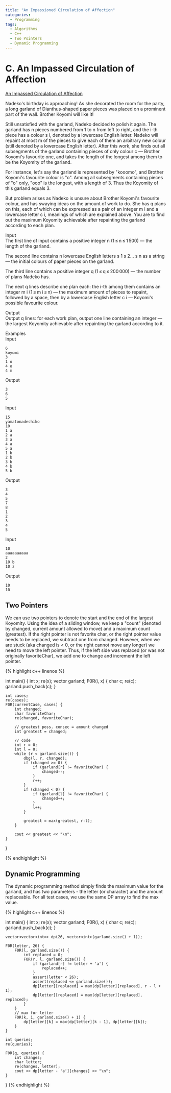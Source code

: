 ```yaml
---
title: "An Impassioned Circulation of Affection"
categories:
  - Programming
tags:
  - Algorithms
  - C++
  - Two Pointers
  - Dynamic Programming
---
```


# C. An Impassed Circulation of Affection

[An Impassed Circulation of Affection](https://codeforces.com/contest/814/problem/C)

Nadeko's birthday is approaching! As she decorated the room for the party, a long garland of Dianthus-shaped paper pieces was placed on a prominent part of the wall. Brother Koyomi will like it!  

Still unsatisfied with the garland, Nadeko decided to polish it again. The garland has n pieces numbered from 1 to n from left to right, and the i-th piece has a colour s i, denoted by a lowercase English letter. Nadeko will repaint at most m of the pieces to give each of them an arbitrary new colour (still denoted by a lowercase English letter). After this work, she finds out all subsegments of the garland containing pieces of only colour c — Brother Koyomi's favourite one, and takes the length of the longest among them to be the Koyomity of the garland.  

For instance, let's say the garland is represented by "kooomo", and Brother Koyomi's favourite colour is "o". Among all subsegments containing pieces of "o" only, "ooo" is the longest, with a length of 3. Thus the Koyomity of this garland equals 3.  

But problem arises as Nadeko is unsure about Brother Koyomi's favourite colour, and has swaying ideas on the amount of work to do. She has q plans on this, each of which can be expressed as a pair of an integer m i and a lowercase letter c i, meanings of which are explained above. You are to find out the maximum Koyomity achievable after repainting the garland according to each plan.  

Input  
The first line of input contains a positive integer n (1 ≤ n ≤ 1 500) — the length of the garland.  

The second line contains n lowercase English letters s 1 s 2... s n as a string — the initial colours of paper pieces on the garland.  

The third line contains a positive integer q (1 ≤ q ≤ 200 000) — the number of plans Nadeko has.  

The next q lines describe one plan each: the i-th among them contains an integer m i (1 ≤ m i ≤ n) — the maximum amount of pieces to repaint, followed by a space, then by a lowercase English letter c i — Koyomi's possible favourite colour.  

Output  
Output q lines: for each work plan, output one line containing an integer — the largest Koyomity achievable after repainting the garland according to it.  

Examples  
Input  
```
6
koyomi
3
1 o
4 o
4 m
```
Output  
```
3
6
5
```
Input  
```
15
yamatonadeshiko
10
1 a
2 a
3 a
4 a
5 a
1 b
2 b
3 b
4 b
5 b
```
Output  
```
3
4
5
7
8
1
2
3
4
5
```
Input  
```
10
aaaaaaaaaa
2
10 b
10 z
```
Output
```
10
10
```  

## Two Pointers

We can use two pointers to denote the start and the end of the largest Koyomity. Using the idea of a sliding window, we keep a "count" (denoted by changed, current amount allowed to move) and a maximum count (greatest). If the right pointer is not favorite char, or the right pointer value needs to be replaced, we subtract one from changed. However, when we are stuck (aka changed is < 0, or the right cannot move any longer) we need to move the left pointer. Thus, if the left side was replaced (or was not originally favoriteChar), we add one to change and increment the left pointer.

{% highlight c++ linenos %}

int main() {
    int x;
    re(x);
    vector<char> garland;
    F0R(i, x) {
        char c;
        re(c);
        garland.push_back(c);
    }

    int cases;
    re(cases);
    F0R(currentCase, cases) {
        int changed;
        char favoriteChar;
        re(changed, favoriteChar);

        // greatest poss. consec = amount changed
        int greatest = changed;

        // code
        int r = 0;
        int l = 0;
        while (r < garland.size()) {
            dbg(l, r, changed);
            if (changed >= 0) {
                if (garland[r] != favoriteChar) {
                    changed--;
                }
                r++;
            }
            if (changed < 0) {
                if (garland[l] != favoriteChar) {
                    changed++;
                }
                l++;
            }

            greatest = max(greatest, r-l);
        }

        cout << greatest << "\n";
    }
}

{% endhighlight %}

## Dynamic Programming

The dynamic programming method simply finds the maximum value for the garland, and has two parameters - the letter (or character) and the amount replaceable. For all test cases, we use the same DP array to find the max value.

{% highlight c++ linenos %}
 
int main() {
    int x;
    re(x);
    vector<char> garland;
    F0R(i, x) {
        char c;
        re(c);
        garland.push_back(c);
    }

    vector<vector<int>> dp(26, vector<int>(garland.size() + 1));

    F0R(letter, 26) {
        F0R(l, garland.size()) {
            int replaced = 0;
            FOR(r, l, garland.size()) {
                if (garland[r] != letter + 'a') {
                    replaced++;
                }
                assert(letter < 26);
                assert(replaced <= garland.size());
                dp[letter][replaced] = max(dp[letter][replaced], r - l + 1);
                dp[letter][replaced] = max(dp[letter][replaced], replaced);
            }
        }
        // max for letter
        FOR(k, 1, garland.size() + 1) {
            dp[letter][k] = max(dp[letter][k - 1], dp[letter][k]);
        }
    }

    int queries;
    re(queries);

    F0R(q, queries) {
        int changes;
        char letter;
        re(changes, letter);
        cout << dp[letter - 'a'][changes] << "\n";
    }

}
{% endhighlight %}
